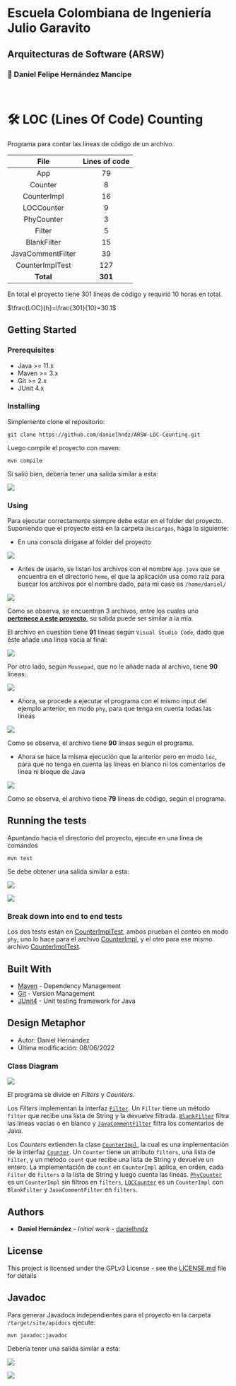 # Escuela Colombiana de Ingeniería Julio Garavito
## Arquitecturas de Software (ARSW)

### :pushpin: Daniel Felipe Hernández Mancipe

<br/>

# :hammer_and_wrench: LOC (Lines Of Code) Counting

Programa para contar las líneas de código de un archivo.

| **File** | **Lines of code** |
| :-: | :-: |
| App | 79 |
| Counter | 8 |
| CounterImpl | 16 |
| LOCCounter | 9 |
| PhyCounter | 3 |
| Filter | 5 |
| BlankFilter | 15 |
| JavaCommentFilter | 39 |
| CounterImplTest | 127 |
| **Total** | **301** |

En total el proyecto tiene 301 líneas de código y requirió 10 horas en total.

$\frac{LOC}{h}=\frac{301}{10}=30.1$

## Getting Started

### Prerequisites

* Java >= 11.x
* Maven >= 3.x
* Git >= 2.x
* JUnit 4.x

### Installing

Simplemente clone el repositorio:

```
git clone https://github.com/danielhndz/ARSW-LOC-Counting.git
```

Luego compile el proyecto con maven:

```
mvn compile
```

Si salió bien, debería tener una salida similar a esta:

![](../media/mvn_compile.png?raw?=true)

### Using

Para ejecutar correctamente siempre debe estar en el folder del proyecto. Suponiendo que el proyecto está en la carpeta `Descargas`, haga lo siguiente:

* En una consola dirígase al folder del proyecto

![](../media/move_to_folder.png?raw=true)

* Antes de usarlo, se listan los archivos con el nombre `App.java` que se encuentra en el directorio `home`, el que la aplicación usa como raíz para buscar los archivos por el nombre dado, para mi caso es `/home/daniel/`

![](../media/finding_files.png?raw=true)

Como se observa, se encuentran 3 archivos, entre los cuales uno [**pertenece a este proyecto**](/src/main/java/edu/escuelaing/arsw/labs/locc/App.java), su salida puede ser similar a la mía.

El archivo en cuestión tiene **91** líneas según `Visual Studio Code`, dado que éste añade una línea vacía al final:

![](../media/vscode_App.java.png)

Por otro lado, según `Mousepad`, que no le añade nada al archivo, tiene **90** líneas:

![](../media/mousepad_App.java.png)

* Ahora, se procede a ejecutar el programa con el mismo input del ejemplo anterior, en modo `phy`, para que tenga en cuenta todas las líneas

![](../media/phy_App.java.png?raw=true)

Como se observa, el archivo tiene **90** líneas según el programa.

* Ahora se hace la misma ejecución que la anterior pero en modo `loc`, para que no tenga en cuenta las líneas en blanco ni los comentarios de línea ni bloque de Java

![](../media/loc_App.java.png?raw=true)

Como se observa, el archivo tiene **79** líneas de código, según el programa.

## Running the tests

Apuntando hacia el directorio del proyecto, ejecute en una línea de comandos

```
mvn test
```

Se debe obtener una salida similar a esta:

![](../media/mvn_test1.png)

![](../media/mvn_test2.png)

### Break down into end to end tests

Los dos tests están en [CounterImplTest](/src/test/java/edu/escuelaing/arsw/labs/locc/counter/CounterImplTest.java), ambos prueban el conteo en modo `phy`, uno lo hace para el archivo [CounterImpl](/src/main/java/edu/escuelaing/arsw/labs/locc/counter/CounterImpl.java), y el otro para ese mismo archivo [CounterImplTest](/src/test/java/edu/escuelaing/arsw/labs/locc/counter/CounterImplTest.java).

## Built With

* [Maven](https://maven.apache.org/) - Dependency Management
* [Git](https://git-scm.com/) - Version Management
* [JUnit4](https://junit.org/junit4/) - Unit testing framework for Java

## Design Metaphor

* Autor: Daniel Hernández
* Última modificación: 08/06/2022

### Class Diagram

![](../media/class_diagram.png?raw=true)

El programa se divide en *Filters* y *Counters*.

Los *Filters* implementan la interfaz [`Filter`](/src/main/java/edu/escuelaing/arsw/labs/locc/filter/Filter.java). Un `Filter` tiene un método `filter` que recibe una lista de String y la devuelve filtrada. [`BlankFilter`](/src/main/java/edu/escuelaing/arsw/labs/locc/filter/BlankFilter.java) filtra las líneas vacías o en blanco y [`JavaCommentFilter`](/src/main/java/edu/escuelaing/arsw/labs/locc/filter/JavaCommentFilter.java) filtra los comentarios de Java.

Los *Counters* extienden la clase [`CounterImpl`](/src/main/java/edu/escuelaing/arsw/labs/locc/counter/CounterImpl.java), la cual es una implementación de la interfaz [`Counter`](/src/main/java/edu/escuelaing/arsw/labs/locc/counter/Counter.java). Un `Counter` tiene un atributo `filters`, una lista de `Filter`, y un método `count` que recibe una lista de String y devuelve un entero. La implementación de `count` en `CounterImpl` aplica, en orden, cada `Filter` de `filters` a la lista de String y luego cuenta las líneas. [`PhyCounter`](/src/main/java/edu/escuelaing/arsw/labs/locc/counter/PhyCounter.java) es un `CounterImpl` sin filtros en `filters`, [`LOCCounter`](/src/main/java/edu/escuelaing/arsw/labs/locc/counter/LOCCounter.java) es un `CounterImpl` con `BlankFilter` y `JavaCommentFilter` en `filters`.

## Authors

* **Daniel Hernández** - *Initial work* - [danielhndz](https://github.com/danielhndz)

## License

This project is licensed under the GPLv3 License - see the [LICENSE.md](LICENSE.md) file for details

## Javadoc

Para generar Javadocs independientes para el proyecto en la carpeta `/target/site/apidocs` ejecute:

```
mvn javadoc:javadoc
```

Debería tener una salida similar a esta:

![](../media/mvn_javadoc1.png?raw=true)

![](../media/mvn_javadoc2.png?raw=true)
